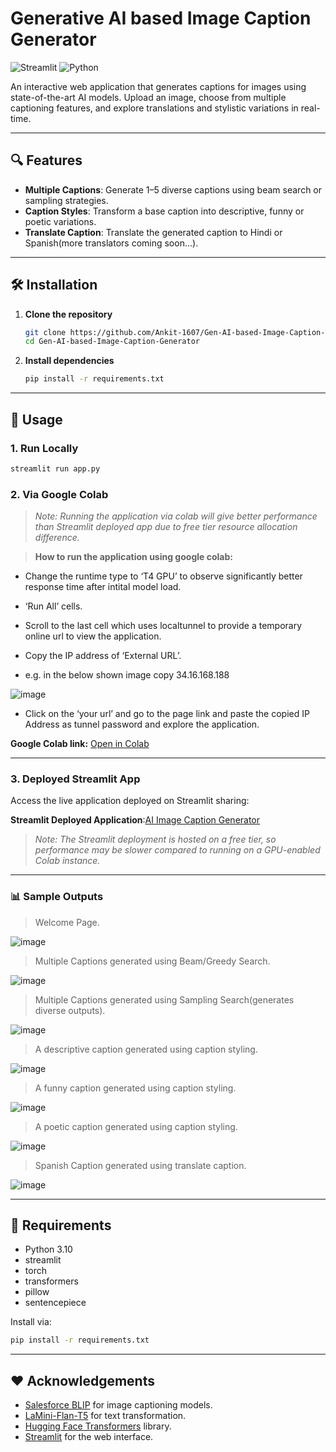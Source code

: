 # Generative AI based Image Caption Generator

![Streamlit](https://img.shields.io/badge/Platform-Streamlit-blue)
![Python](https://img.shields.io/badge/Python-3.10%2B-yellow)

An interactive web application that generates captions for images using state-of-the-art AI models. Upload an image, choose from multiple captioning features, and explore translations and stylistic variations in real-time.

---

## 🔍 Features

* **Multiple Captions**: Generate 1–5 diverse captions using beam search or sampling strategies.
* **Caption Styles**: Transform a base caption into descriptive, funny or poetic variations.
* **Translate Caption**: Translate the generated caption to Hindi or Spanish(more translators coming soon...).

---

## 🛠️ Installation

1. **Clone the repository**

   ```bash
   git clone https://github.com/Ankit-1607/Gen-AI-based-Image-Caption-Generator.git
   cd Gen-AI-based-Image-Caption-Generator
   ```

2. **Install dependencies**

   ```bash
   pip install -r requirements.txt
   ```

---

## 🚀 Usage

### 1. Run Locally

```bash
streamlit run app.py
```

### 2. Via Google Colab

> *Note: Running the application via colab will give better performance than Streamlit deployed app due to free tier resource allocation difference.*

> **How to run the application using google colab:**

* Change the runtime type to ‘T4 GPU’ to observe significantly better response time after intital model load.

* ‘Run All’ cells.

* Scroll to the last cell which uses localtunnel to provide a temporary online url to view the application.

* Copy the IP address of ‘External URL’.

*  e.g. in the below shown image copy 34.16.168.188

![image](https://github.com/user-attachments/assets/528e4434-64cc-4436-8f8b-203aa595132f)

* Click on the ‘your url’ and go to the page link and paste the copied IP Address as tunnel password and explore the application.

**Google Colab link:** [Open in Colab](https://colab.research.google.com/drive/1v-NeTNbOsabLxek-pihdkxiAI1vRfI18?usp=sharing)

---

### 3. Deployed Streamlit App

Access the live application deployed on Streamlit sharing:

**Streamlit Deployed Application**:[AI Image Caption Generator](https://gen-ai-image-caption-generator.streamlit.app/)

> *Note: The Streamlit deployment is hosted on a free tier, so performance may be slower compared to running on a GPU-enabled Colab instance.*

---

### 📊 Sample Outputs
> Welcome Page.

![image](https://github.com/user-attachments/assets/ad573b59-844f-4110-81e7-679efdfdbdf1)

> Multiple Captions generated using Beam/Greedy Search.

![image](https://github.com/user-attachments/assets/e2ad34dd-eff3-4065-b598-540fa62af854)

> Multiple Captions generated using Sampling Search(generates diverse outputs).

![image](https://github.com/user-attachments/assets/e1bfe4da-4474-408b-937e-b4f04aa294ea)

> A descriptive caption generated using caption styling.

![image](https://github.com/user-attachments/assets/474e6e4e-6561-4163-9b4f-1efb6a9ed5df)

> A funny caption generated using caption styling.

![image](https://github.com/user-attachments/assets/c590d06d-1aca-4414-814c-4072cf48148f)

> A poetic caption generated using caption styling.

![image](https://github.com/user-attachments/assets/f4301c8c-4aa9-4df9-a0ed-689da72c2edf)

> Spanish Caption generated using translate caption.

![image](https://github.com/user-attachments/assets/578862b6-192a-4895-a471-80bec3b87233)


---

## 📄 Requirements

* Python 3.10
* streamlit
* torch
* transformers
* pillow
* sentencepiece

Install via:

```bash
pip install -r requirements.txt
```

---

## ❤️ Acknowledgements

* [Salesforce BLIP](https://github.com/salesforce/BLIP) for image captioning models.
* [LaMini-Flan-T5](https://huggingface.co/MBZUAI/LaMini-Flan-T5-783M) for text transformation.
* [Hugging Face Transformers](https://huggingface.co/transformers/) library.
* [Streamlit](https://streamlit.io/) for the web interface.
